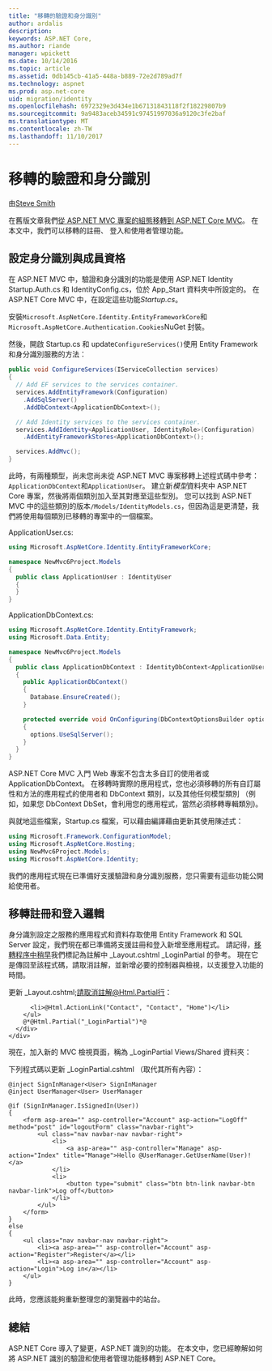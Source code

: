 ```yaml
---
title: "移轉的驗證和身分識別"
author: ardalis
description: 
keywords: ASP.NET Core,
ms.author: riande
manager: wpickett
ms.date: 10/14/2016
ms.topic: article
ms.assetid: 0db145cb-41a5-448a-b889-72e2d789ad7f
ms.technology: aspnet
ms.prod: asp.net-core
uid: migration/identity
ms.openlocfilehash: 6972329e3d434e1b67131843118f2f18229807b9
ms.sourcegitcommit: 9a9483aceb34591c97451997036a9120c3fe2baf
ms.translationtype: MT
ms.contentlocale: zh-TW
ms.lasthandoff: 11/10/2017
---
```

# <a name="migrating-authentication-and-identity"></a>移轉的驗證和身分識別

<a name="migration-identity"></a>

由[Steve Smith](https://ardalis.com/)

在舊版文章我們[從 ASP.NET MVC 專案的組態移轉到 ASP.NET Core MVC](configuration.md)。 在本文中，我們可以移轉的註冊、 登入和使用者管理功能。

## <a name="configure-identity-and-membership"></a>設定身分識別與成員資格

在 ASP.NET MVC 中，驗證和身分識別的功能是使用 ASP.NET Identity Startup.Auth.cs 和 IdentityConfig.cs，位於 App_Start 資料夾中所設定的。 在 ASP.NET Core MVC 中，在設定這些功能*Startup.cs*。

安裝`Microsoft.AspNetCore.Identity.EntityFrameworkCore`和`Microsoft.AspNetCore.Authentication.Cookies`NuGet 封裝。

然後，開啟 Startup.cs 和 update`ConfigureServices()`使用 Entity Framework 和身分識別服務的方法：

```csharp
public void ConfigureServices(IServiceCollection services)
{
  // Add EF services to the services container.
  services.AddEntityFramework(Configuration)
    .AddSqlServer()
    .AddDbContext<ApplicationDbContext>();

  // Add Identity services to the services container.
  services.AddIdentity<ApplicationUser, IdentityRole>(Configuration)
    .AddEntityFrameworkStores<ApplicationDbContext>();

  services.AddMvc();
}
```

此時，有兩種類型，尚未您尚未從 ASP.NET MVC 專案移轉上述程式碼中參考：`ApplicationDbContext`和`ApplicationUser`。 建立新*模型*資料夾中 ASP.NET Core 專案，然後將兩個類別加入至其對應至這些型別。 您可以找到 ASP.NET MVC 中的這些類別的版本`/Models/IdentityModels.cs`，但因為這是更清楚，我們將使用每個類別已移轉的專案中的一個檔案。

ApplicationUser.cs:

```csharp
using Microsoft.AspNetCore.Identity.EntityFrameworkCore;

namespace NewMvc6Project.Models
{
  public class ApplicationUser : IdentityUser
  {
  }
}
```

ApplicationDbContext.cs:

```csharp
using Microsoft.AspNetCore.Identity.EntityFramework;
using Microsoft.Data.Entity;

namespace NewMvc6Project.Models
{
  public class ApplicationDbContext : IdentityDbContext<ApplicationUser>
  {
    public ApplicationDbContext()
    {
      Database.EnsureCreated();
    }

    protected override void OnConfiguring(DbContextOptionsBuilder options)
    {
      options.UseSqlServer();
    }
  }
}
```

ASP.NET Core MVC 入門 Web 專案不包含太多自訂的使用者或 ApplicationDbContext。 在移轉時實際的應用程式，您也必須移轉的所有自訂屬性和方法的應用程式的使用者和 DbContext 類別，以及其他任何模型類別 （例如，如果您 DbContext DbSet，會利用您的應用程式<Album>，當然必須移轉專輯類別)。

與就地這些檔案，Startup.cs 檔案，可以藉由編譯藉由更新其使用陳述式：

```csharp
using Microsoft.Framework.ConfigurationModel;
using Microsoft.AspNetCore.Hosting;
using NewMvc6Project.Models;
using Microsoft.AspNetCore.Identity;
```

我們的應用程式現在已準備好支援驗證和身分識別服務，您只需要有這些功能公開給使用者。

## <a name="migrate-registration-and-login-logic"></a>移轉註冊和登入邏輯

身分識別設定之服務的應用程式和資料存取使用 Entity Framework 和 SQL Server 設定，我們現在都已準備將支援註冊和登入新增至應用程式。 請記得，[移轉程序中稍早](mvc.md#migrate-layout-file)我們標記為註解中 _Layout.cshtml _LoginPartial 的參考。 現在它是傳回至該程式碼，請取消註解，並新增必要的控制器與檢視，以支援登入功能的時間。

更新 _Layout.cshtml;請取消註解@Html.Partial行：

```cshtml
      <li>@Html.ActionLink("Contact", "Contact", "Home")</li>
    </ul>
    @*@Html.Partial("_LoginPartial")*@
  </div>
</div>
```

現在，加入新的 MVC 檢視頁面，稱為 _LoginPartial Views/Shared 資料夾：

下列程式碼以更新 _LoginPartial.cshtml （取代其所有內容）：

```cshtml
@inject SignInManager<User> SignInManager
@inject UserManager<User> UserManager

@if (SignInManager.IsSignedIn(User))
{
    <form asp-area="" asp-controller="Account" asp-action="LogOff" method="post" id="logoutForm" class="navbar-right">
        <ul class="nav navbar-nav navbar-right">
            <li>
                <a asp-area="" asp-controller="Manage" asp-action="Index" title="Manage">Hello @UserManager.GetUserName(User)!</a>
            </li>
            <li>
                <button type="submit" class="btn btn-link navbar-btn navbar-link">Log off</button>
            </li>
        </ul>
    </form>
}
else
{
    <ul class="nav navbar-nav navbar-right">
        <li><a asp-area="" asp-controller="Account" asp-action="Register">Register</a></li>
        <li><a asp-area="" asp-controller="Account" asp-action="Login">Log in</a></li>
    </ul>
}
```

此時，您應該能夠重新整理您的瀏覽器中的站台。

## <a name="summary"></a>總結

ASP.NET Core 導入了變更，ASP.NET 識別的功能。 在本文中，您已經瞭解如何將 ASP.NET 識別的驗證和使用者管理功能移轉到 ASP.NET Core。
